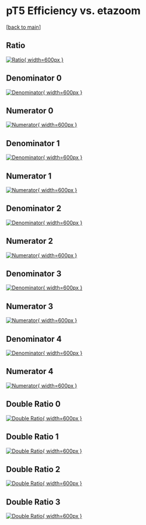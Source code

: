 # pT5 Efficiency vs. etazoom

[[back to main](./)]



## Ratio

[![Ratio](../mtv/var/pT5_xtr_0_1_eff_etazoom.png){ width=600px }](../mtv/var/pT5_xtr_0_1_eff_etazoom.pdf)

## Denominator 0

[![Denominator](../mtv/den/pT5_xtr_0_1_eff_etazoom_den0.png){ width=600px }](../mtv/den/pT5_xtr_0_1_eff_etazoom_den0.pdf)

## Numerator 0

[![Numerator](../mtv/num/pT5_xtr_0_1_eff_etazoom_num0.png){ width=600px }](../mtv/num/pT5_xtr_0_1_eff_etazoom_num0.pdf)

## Denominator 1

[![Denominator](../mtv/den/pT5_xtr_0_1_eff_etazoom_den1.png){ width=600px }](../mtv/den/pT5_xtr_0_1_eff_etazoom_den1.pdf)

## Numerator 1

[![Numerator](../mtv/num/pT5_xtr_0_1_eff_etazoom_num1.png){ width=600px }](../mtv/num/pT5_xtr_0_1_eff_etazoom_num1.pdf)

## Denominator 2

[![Denominator](../mtv/den/pT5_xtr_0_1_eff_etazoom_den2.png){ width=600px }](../mtv/den/pT5_xtr_0_1_eff_etazoom_den2.pdf)

## Numerator 2

[![Numerator](../mtv/num/pT5_xtr_0_1_eff_etazoom_num2.png){ width=600px }](../mtv/num/pT5_xtr_0_1_eff_etazoom_num2.pdf)

## Denominator 3

[![Denominator](../mtv/den/pT5_xtr_0_1_eff_etazoom_den3.png){ width=600px }](../mtv/den/pT5_xtr_0_1_eff_etazoom_den3.pdf)

## Numerator 3

[![Numerator](../mtv/num/pT5_xtr_0_1_eff_etazoom_num3.png){ width=600px }](../mtv/num/pT5_xtr_0_1_eff_etazoom_num3.pdf)

## Denominator 4

[![Denominator](../mtv/den/pT5_xtr_0_1_eff_etazoom_den4.png){ width=600px }](../mtv/den/pT5_xtr_0_1_eff_etazoom_den4.pdf)

## Numerator 4

[![Numerator](../mtv/num/pT5_xtr_0_1_eff_etazoom_num4.png){ width=600px }](../mtv/num/pT5_xtr_0_1_eff_etazoom_num4.pdf)

## Double Ratio 0

[![Double Ratio](../mtv/ratio/pT5_xtr_0_1_eff_etazoom_ratio0.png){ width=600px }](../mtv/ratio/pT5_xtr_0_1_eff_etazoom_ratio0.pdf)

## Double Ratio 1

[![Double Ratio](../mtv/ratio/pT5_xtr_0_1_eff_etazoom_ratio1.png){ width=600px }](../mtv/ratio/pT5_xtr_0_1_eff_etazoom_ratio1.pdf)

## Double Ratio 2

[![Double Ratio](../mtv/ratio/pT5_xtr_0_1_eff_etazoom_ratio2.png){ width=600px }](../mtv/ratio/pT5_xtr_0_1_eff_etazoom_ratio2.pdf)

## Double Ratio 3

[![Double Ratio](../mtv/ratio/pT5_xtr_0_1_eff_etazoom_ratio3.png){ width=600px }](../mtv/ratio/pT5_xtr_0_1_eff_etazoom_ratio3.pdf)

